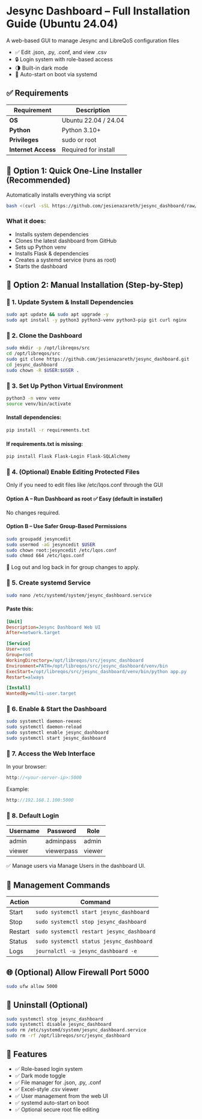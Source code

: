 # Jesync Dashboard – Full Installation Guide (Ubuntu 24.04)

A web-based GUI to manage Jesync and LibreQoS configuration files

- ✅ Edit .json, .py, .conf, and view .csv
- 🔒 Login system with role-based access
- 🌗 Built-in dark mode
- 🔁 Auto-start on boot via systemd

## ✅ Requirements

| Requirement       | Description                  |
|-------------------|------------------------------|
| **OS**            | Ubuntu 22.04 / 24.04         |
| **Python**        | Python 3.10+                 |
| **Privileges**    | sudo or root                 |
| **Internet Access**| Required for install         |

## 🚀 Option 1: Quick One-Line Installer (Recommended)

Automatically installs everything via script

```bash
bash <(curl -sSL https://github.com/jesienazareth/jesync_dashboard/raw/main/install_jesync_dashboard.sh)
```

### What it does:
- Installs system dependencies
- Clones the latest dashboard from GitHub
- Sets up Python venv
- Installs Flask & dependencies
- Creates a systemd service (runs as root)
- Starts the dashboard

## 🧱 Option 2: Manual Installation (Step-by-Step)

### 🔹 1. Update System & Install Dependencies
```bash
sudo apt update && sudo apt upgrade -y
sudo apt install -y python3 python3-venv python3-pip git curl nginx
```

### 🔹 2. Clone the Dashboard
```bash
sudo mkdir -p /opt/libreqos/src
cd /opt/libreqos/src
sudo git clone https://github.com/jesienazareth/jesync_dashboard.git
cd jesync_dashboard
sudo chown -R $USER:$USER .
```

### 🔹 3. Set Up Python Virtual Environment
```bash
python3 -m venv venv
source venv/bin/activate
```

#### Install dependencies:
```bash
pip install -r requirements.txt
```

#### If requirements.txt is missing:
```bash
pip install Flask Flask-Login Flask-SQLAlchemy
```

### 🔹 4. (Optional) Enable Editing Protected Files
Only if you need to edit files like /etc/lqos.conf through the GUI

#### Option A – Run Dashboard as root ✅ Easy (default in installer)
No changes required.

#### Option B – Use Safer Group-Based Permissions
```bash
sudo groupadd jesyncedit
sudo usermod -aG jesyncedit $USER
sudo chown root:jesyncedit /etc/lqos.conf
sudo chmod 664 /etc/lqos.conf
```

🔄 Log out and log back in for group changes to apply.

### 🔹 5. Create systemd Service
```bash
sudo nano /etc/systemd/system/jesync_dashboard.service
```

#### Paste this:
```ini
[Unit]
Description=Jesync Dashboard Web UI
After=network.target

[Service]
User=root
Group=root
WorkingDirectory=/opt/libreqos/src/jesync_dashboard
Environment=PATH=/opt/libreqos/src/jesync_dashboard/venv/bin
ExecStart=/opt/libreqos/src/jesync_dashboard/venv/bin/python app.py
Restart=always

[Install]
WantedBy=multi-user.target
```

### 🔹 6. Enable & Start the Dashboard
```bash
sudo systemctl daemon-reexec
sudo systemctl daemon-reload
sudo systemctl enable jesync_dashboard
sudo systemctl start jesync_dashboard
```

### 🔹 7. Access the Web Interface
In your browser:
```cpp
http://<your-server-ip>:5000
```

Example:
```cpp
http://192.168.1.100:5000
```

### 🔐 8. Default Login

| Username | Password   | Role   |
|----------|------------|--------|
| admin    | adminpass  | admin  |
| viewer   | viewerpass | viewer |

✅ Manage users via Manage Users in the dashboard UI.

## 🔁 Management Commands

| Action  | Command                           |
|---------|-----------------------------------|
| Start   | `sudo systemctl start jesync_dashboard`   |
| Stop    | `sudo systemctl stop jesync_dashboard`    |
| Restart | `sudo systemctl restart jesync_dashboard` |
| Status  | `sudo systemctl status jesync_dashboard`  |
| Logs    | `journalctl -u jesync_dashboard -e`       |

## 🌐 (Optional) Allow Firewall Port 5000
```bash
sudo ufw allow 5000
```

## 🧼 Uninstall (Optional)
```bash
sudo systemctl stop jesync_dashboard
sudo systemctl disable jesync_dashboard
sudo rm /etc/systemd/system/jesync_dashboard.service
sudo rm -rf /opt/libreqos/src/jesync_dashboard
```

## 🎨 Features

- ✅ Role-based login system
- ✅ Dark mode toggle
- ✅ File manager for .json, .py, .conf
- ✅ Excel-style .csv viewer
- ✅ User management from the web UI
- ✅ systemd auto-start on boot
- ✅ Optional secure root file editing

